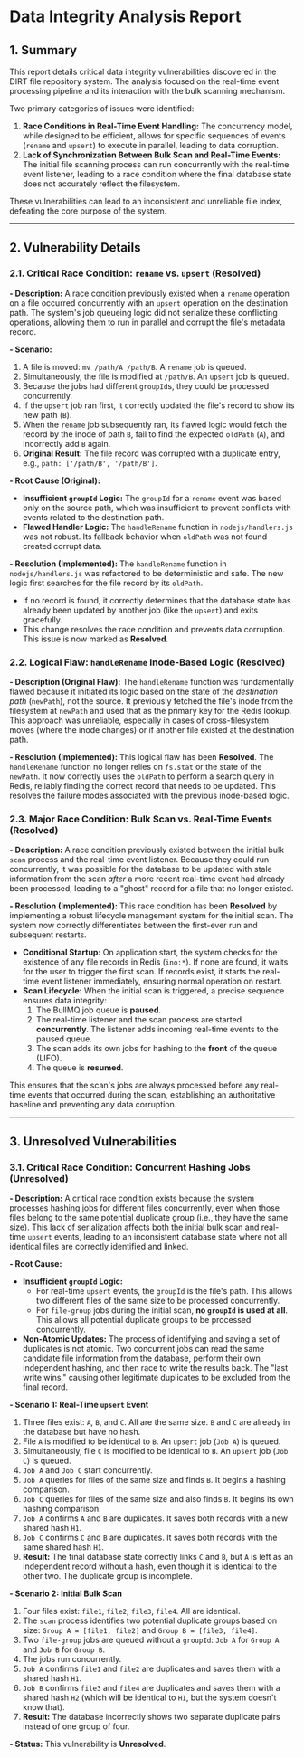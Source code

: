 # Data Integrity Analysis Report

## 1. Summary

This report details critical data integrity vulnerabilities discovered in the DIRT file repository system. The analysis focused on the real-time event processing pipeline and its interaction with the bulk scanning mechanism.

Two primary categories of issues were identified:
1.  **Race Conditions in Real-Time Event Handling:** The concurrency model, while designed to be efficient, allows for specific sequences of events (`rename` and `upsert`) to execute in parallel, leading to data corruption.
2.  **Lack of Synchronization Between Bulk Scan and Real-Time Events:** The initial file scanning process can run concurrently with the real-time event listener, leading to a race condition where the final database state does not accurately reflect the filesystem.

These vulnerabilities can lead to an inconsistent and unreliable file index, defeating the core purpose of the system.

---

## 2. Vulnerability Details

### 2.1. Critical Race Condition: `rename` vs. `upsert` (Resolved)

**- Description:**
A race condition previously existed when a `rename` operation on a file occurred concurrently with an `upsert` operation on the destination path. The system's job queueing logic did not serialize these conflicting operations, allowing them to run in parallel and corrupt the file's metadata record.

**- Scenario:**
1.  A file is moved: `mv /path/A /path/B`. A `rename` job is queued.
2.  Simultaneously, the file is modified at `/path/B`. An `upsert` job is queued.
3.  Because the jobs had different `groupId`s, they could be processed concurrently.
4.  If the `upsert` job ran first, it correctly updated the file's record to show its new path (`B`).
5.  When the `rename` job subsequently ran, its flawed logic would fetch the record by the inode of path `B`, fail to find the expected `oldPath` (`A`), and incorrectly add `B` again.
6.  **Original Result:** The file record was corrupted with a duplicate entry, e.g., `path: ['/path/B', '/path/B']`.

**- Root Cause (Original):**
-   **Insufficient `groupId` Logic:** The `groupId` for a `rename` event was based only on the source path, which was insufficient to prevent conflicts with events related to the destination path.
-   **Flawed Handler Logic:** The `handleRename` function in `nodejs/handlers.js` was not robust. Its fallback behavior when `oldPath` was not found created corrupt data.

**- Resolution (Implemented):**
The `handleRename` function in `nodejs/handlers.js` was refactored to be deterministic and safe. The new logic first searches for the file record by its `oldPath`.
- If no record is found, it correctly determines that the database state has already been updated by another job (like the `upsert`) and exits gracefully.
- This change resolves the race condition and prevents data corruption. This issue is now marked as **Resolved**.

### 2.2. Logical Flaw: `handleRename` Inode-Based Logic (Resolved)

**- Description (Original Flaw):**
The `handleRename` function was fundamentally flawed because it initiated its logic based on the state of the *destination path* (`newPath`), not the source. It previously fetched the file's inode from the filesystem at `newPath` and used that as the primary key for the Redis lookup. This approach was unreliable, especially in cases of cross-filesystem moves (where the inode changes) or if another file existed at the destination path.

**- Resolution (Implemented):**
This logical flaw has been **Resolved**. The `handleRename` function no longer relies on `fs.stat` or the state of the `newPath`. It now correctly uses the `oldPath` to perform a search query in Redis, reliably finding the correct record that needs to be updated. This resolves the failure modes associated with the previous inode-based logic.

### 2.3. Major Race Condition: Bulk Scan vs. Real-Time Events (Resolved)

**- Description:**
A race condition previously existed between the initial bulk `scan` process and the real-time event listener. Because they could run concurrently, it was possible for the database to be updated with stale information from the scan *after* a more recent real-time event had already been processed, leading to a "ghost" record for a file that no longer existed.

**- Resolution (Implemented):**
This race condition has been **Resolved** by implementing a robust lifecycle management system for the initial scan. The system now correctly differentiates between the first-ever run and subsequent restarts.

-   **Conditional Startup:** On application start, the system checks for the existence of any file records in Redis (`ino:*`). If none are found, it waits for the user to trigger the first scan. If records exist, it starts the real-time event listener immediately, ensuring normal operation on restart.
-   **Scan Lifecycle:** When the initial scan is triggered, a precise sequence ensures data integrity:
    1.  The BullMQ job queue is **paused**.
    2.  The real-time listener and the scan process are started **concurrently**. The listener adds incoming real-time events to the paused queue.
    3.  The scan adds its own jobs for hashing to the **front** of the queue (LIFO).
    4.  The queue is **resumed**.

This ensures that the scan's jobs are always processed before any real-time events that occurred during the scan, establishing an authoritative baseline and preventing any data corruption.

---

## 3. Unresolved Vulnerabilities

### 3.1. Critical Race Condition: Concurrent Hashing Jobs (Unresolved)

**- Description:**
A critical race condition exists because the system processes hashing jobs for different files concurrently, even when those files belong to the same potential duplicate group (i.e., they have the same size). This lack of serialization affects both the initial bulk scan and real-time `upsert` events, leading to an inconsistent database state where not all identical files are correctly identified and linked.

**- Root Cause:**
-   **Insufficient `groupId` Logic:**
    -   For real-time `upsert` events, the `groupId` is the file's path. This allows two different files of the same size to be processed concurrently.
    -   For `file-group` jobs during the initial scan, **no `groupId` is used at all**. This allows all potential duplicate groups to be processed concurrently.
-   **Non-Atomic Updates:** The process of identifying and saving a set of duplicates is not atomic. Two concurrent jobs can read the same candidate file information from the database, perform their own independent hashing, and then race to write the results back. The "last write wins," causing other legitimate duplicates to be excluded from the final record.

**- Scenario 1: Real-Time `upsert` Event**
1.  Three files exist: `A`, `B`, and `C`. All are the same size. `B` and `C` are already in the database but have no hash.
2.  File `A` is modified to be identical to `B`. An `upsert` job (`Job A`) is queued.
3.  Simultaneously, file `C` is modified to be identical to `B`. An `upsert` job (`Job C`) is queued.
4.  `Job A` and `Job C` start concurrently.
5.  `Job A` queries for files of the same size and finds `B`. It begins a hashing comparison.
6.  `Job C` queries for files of the same size and also finds `B`. It begins its own hashing comparison.
7.  `Job A` confirms `A` and `B` are duplicates. It saves both records with a new shared hash `H1`.
8.  `Job C` confirms `C` and `B` are duplicates. It saves both records with the same shared hash `H1`.
9.  **Result:** The final database state correctly links `C` and `B`, but `A` is left as an independent record without a hash, even though it is identical to the other two. The duplicate group is incomplete.

**- Scenario 2: Initial Bulk Scan**
1.  Four files exist: `file1`, `file2`, `file3`, `file4`. All are identical.
2.  The `scan` process identifies two potential duplicate groups based on size: `Group A = [file1, file2]` and `Group B = [file3, file4]`.
3.  Two `file-group` jobs are queued without a `groupId`: `Job A` for `Group A` and `Job B` for `Group B`.
4.  The jobs run concurrently.
5.  `Job A` confirms `file1` and `file2` are duplicates and saves them with a shared hash `H1`.
6.  `Job B` confirms `file3` and `file4` are duplicates and saves them with a shared hash `H2` (which will be identical to `H1`, but the system doesn't know that).
7.  **Result:** The database incorrectly shows two separate duplicate pairs instead of one group of four.

**- Status:** This vulnerability is **Unresolved**.